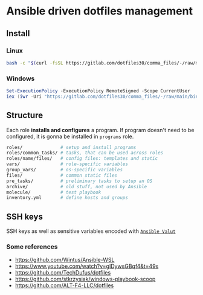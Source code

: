 # Ansible driven dotfiles management

## Install

### Linux

```bash
bash -c "$(curl -fsSL https://gitlab.com/dotfiles30/comma_files/-/raw/main/bin/dotfiles.sh)"
```

### Windows

```powershell
Set-ExecutionPolicy -ExecutionPolicy RemoteSigned -Scope CurrentUser
iex (iwr -Uri "https://gitlab.com/dotfiles30/comma_files/-/raw/main/bin/dotfiles.sh" -UseBasicParsing).Content
```

## Structure

Each role **installs and configures** a program. If program doesn't need to be configured, it is gonna be installed in `programs` role.

```bash
roles/              # setup and install programs
roles/common_tasks/ # tasks, that can be used across roles
roles/name/files/   # config files: templates and static
vars/               # role-specific variables
group_vars/         # os-specific variables
files/              # common static files
pre_tasks/          # preliminary tasks to setup an OS
archive/            # old stuff, not used by Ansible
molecule/           # test playbook
inventory.yml       # define hosts and groups
```

## SSH keys

SSH keys as well as sensitive variables encoded with [`Ansible Valut`](https://docs.ansible.com/ansible/latest/vault_guide/index.html)

### Some references

- https://github.com/Wintus/Ansible-WSL
- https://www.youtube.com/watch?v=gIDywsGBqf4&t=49s
- https://github.com/TechDufus/dotfiles
- https://github.com/stkrzysiak/windows-playbook-scoop
- https://github.com/ALT-F4-LLC/dotfiles
